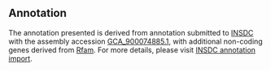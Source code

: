 

Annotation
----------

The annotation presented is derived from annotation submitted to
[INSDC](http://www.insdc.org) with the assembly accession
[GCA\_900074885.1](http://www.ebi.ac.uk/ena/data/view/GCA_900074885.1),
with additional non-coding genes derived from
[Rfam](http://rfam.xfam.org/). For more details, please visit [INSDC
annotation
import](http://ensemblgenomes.org/info/data/insdc_annotation).
